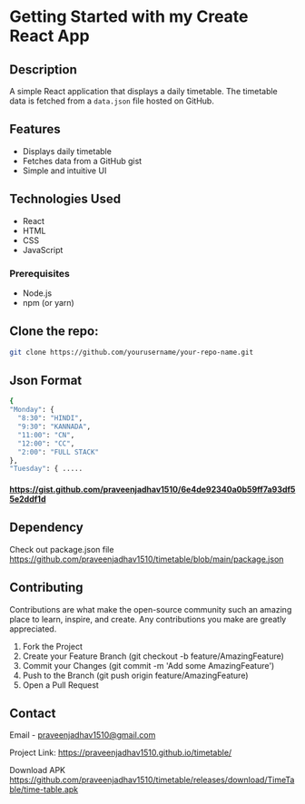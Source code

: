 # Getting Started with my Create React App

## Description
A simple React application that displays a daily timetable. The timetable data is fetched from a `data.json` file hosted on GitHub.

## Features
- Displays daily timetable
- Fetches data from a GitHub gist
- Simple and intuitive UI

## Technologies Used
- React
- HTML
- CSS
- JavaScript

### Prerequisites
- Node.js
- npm (or yarn)

## Clone the repo:
   ```sh
  git clone https://github.com/yourusername/your-repo-name.git
  ```
## Json Format
  ```sh
  {
  "Monday": {
    "8:30": "HINDI",
    "9:30": "KANNADA",
    "11:00": "CN",
    "12:00": "CC",
    "2:00": "FULL STACK"
  },
  "Tuesday": { .....
```
#### https://gist.github.com/praveenjadhav1510/6e4de92340a0b59ff7a93df55e2ddf1d

## Dependency
Check out package.json file
https://github.com/praveenjadhav1510/timetable/blob/main/package.json

## Contributing
Contributions are what make the open-source community such an amazing place to learn, inspire, and create. Any contributions you make are greatly appreciated.

1. Fork the Project
2. Create your Feature Branch (git checkout -b feature/AmazingFeature)
3. Commit your Changes (git commit -m 'Add some AmazingFeature')
4. Push to the Branch (git push origin feature/AmazingFeature)
5. Open a Pull Request

## Contact
Email - praveenjadhav1510@gmail.com

Project Link: https://praveenjadhav1510.github.io/timetable/

Download APK https://github.com/praveenjadhav1510/timetable/releases/download/TimeTable/time-table.apk
